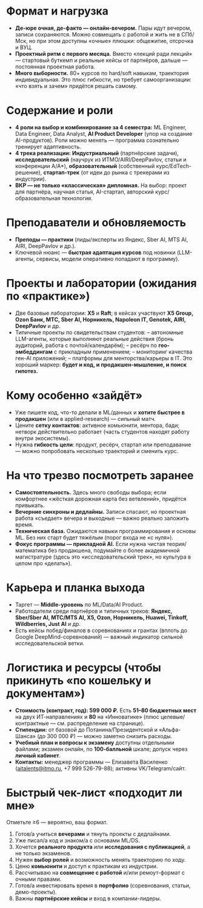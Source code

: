 # Формат и нагрузка

* **Де-юре очная, де-факто — онлайн-вечером.** Пары идут вечером, записи сохраняются. Можно совмещать с работой и жить не в СПб/Мск, но при этом доступны «очные» плюшки: общежитие, отсрочка и ВУЦ.
* **Проектный ритм с первого месяца.** Вместо «лекций ради лекций» — стартовый буткемп и реальные кейсы от партнёров, дальше — постоянная проектная работа.
* **Много выборности.** 80+ курсов по hard/soft навыкам, траектория индивидуальная. Это плюс гибкости, но требует самоорганизации: «что взять и зачем» придётся решать самому.

# Содержание и роли

* **4 роли на выбор и комбинирование за 4 семестра:** ML Engineer, Data Engineer, Data Analyst, **AI Product Developer** (упор на создание AI-продуктов). Роли можно менять — программа сознательно тренирует адаптивность.
* **4 трека реализации:**
  **Индустриальный** (партнёрские задачи), **исследовательский** (научрук из ИТМО/AIRI/DeepPavlov, статьи и конференции A/A\*), **образовательный** (собственный курс/EdTech-решение), **стартап-трек** (от идеи до рынка с трекерами из индустрии).
* **ВКР — не только «классическая» дипломная.** На выбор: проект для партнёра, научная статья, AI-стартап, авторский курс/образовательная технология.

# Преподаватели и обновляемость

* **Преподы — практики** (лиды/эксперты из Яндекс, Sber AI, MTS AI, AIRI, DeepPavlov и др.).
* Ключевой нюанс — **быстрая адаптация курсов** под новинки (LLM-агенты, сервисы, модели оперативно попадают в программу).

# Проекты и лаборатории (ожидания по «практике»)

* Две базовые лаборатории: **X5** и **Raft**; в кейсах участвуют **X5 Group, Ozon Банк, МТС, Sber AI, Норникель, Napoleon IT, Genotek, AIRI, DeepPavlov** и др.
* Типичные проекты по свидетельствам студентов:
  – автономные LLM-агенты, которые выполняют реальные действия (бронь аудиторий, работа с почтой/календарём);
  – ресёрч по **гео-эмбеддингам** с прикладным применением;
  – мониторинг качества ген-AI приложений;
  – платформы для менторства/карьеры в IT.
  Это хороший маркер: **будет и код, и продакшен-мышление, и поиск гипотез.**

# Кому особенно «зайдёт»

* Уже пишете код, что-то делали в ML/данных и **хотите быстрее в продакшен** (или в applied-research) — сильный матч.
* Цените **сетку контактов**: активное комьюнити, ментора, бади; нетворк действительно работает (часть студентов находят работу внутри экосистемы).
* Нужна **гибкость цели**: продукт, ресёрч, стартап или преподавание — можно попробовать несколько траекторий и сменить курс.

# На что трезво посмотреть заранее

* **Самостоятельность.** Здесь много свободы выбора; если комфортнее «жёсткая дорожная карта без ветвлений», придётся привыкать.
* **Вечерние синхроны и дедлайны.** Записи спасают, но проектная работа «съедает» вечера и выходные — важно реально заложить время.
* **Техническая база.** Ожидаются навыки программирования и основы ML. Без них старт будет тяжёлым (порог входа не «с нуля»).
* **Фокус программы — прикладной AI.** Если нужна чистая теория/математика без продакшена, подумайте о более академичной магистратуре (здесь это «исследовательский трек», но культура в целом про «делать»).

# Карьера и планка выхода

* Таргет — **Middle-уровень** по ML/Data/AI Product.
* Работодатели среди партнёров и типичных треков: **Яндекс, Sber/Sber AI, МТС/MTS AI, X5, Ozon, Норникель, Huawei, Tinkoff, Wildberries, Just AI** и др.
* Есть кейсы побед/финалов в соревнованиях и грантах (вплоть до Google DeepMind-соревнований) — важный индикатор сильной исследовательской ветки.

# Логистика и ресурсы (чтобы прикинуть «по кошельку и документам»)

* **Стоимость (контракт, год): 599 000 ₽.** Есть **51–80 бюджетных мест** на двух ИТ-направлениях и **80** на «Инноватике» (плюс целевые/контрактные — см. распределение на странице).
* **Стипендии:** от базовой до Потанина/Президентской и «Альфа-Шанса» (до 300 000 ₽) — можно заметно снизить расходы.
* **Учебный план и вопросы к экзамену** доступны отдельными файлами; экзамен онлайн, по **100-балльной** шкале; допуск через **личный кабинет**.
* **Контакты:** менеджер программы — Елизавета Василенко ([aitalents@itmo.ru](mailto:aitalents@itmo.ru), +7 999 526-79-88); активны VK/Telegram/сайт.

# Быстрый чек-лист «подходит ли мне»

Отметьте ≥6 — вероятно, ваш формат.

1. Готов/а учиться **вечерами** и тянуть проекты с дедлайнами.
2. Уже писал/а код и знаком/а с основами ML/DS.
3. Хочется **реального продукта** или **исследования с публикацией**, а не только экзаменов.
4. Нужен **выбор ролей** и возможность менять траекторию по ходу.
5. Ценю **комьюнити** и доступ к практикам из индустрии.
6. Рассчитываю на **совмещение с работой** и/или ремоут-формат с очными правами.
7. Готов/а инвестировать время в **портфолио** (соревнования, статьи, демо-проекты).
8. Важны **партнёрские кейсы** и вход в компании-лидеры.